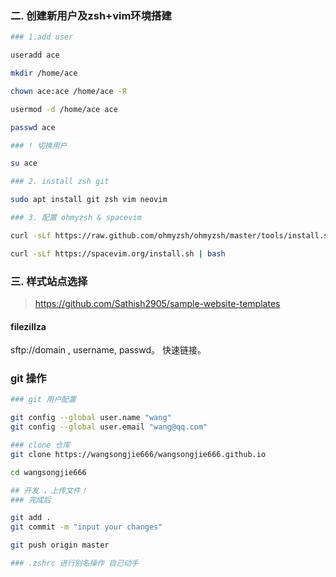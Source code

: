 ### 二. 创建新用户及zsh+vim环境搭建



```sh
### 1.add user

useradd ace

mkdir /home/ace

chown ace:ace /home/ace -R

usermod -d /home/ace ace

passwd ace

### ! 切换用户

su ace

### 2. install zsh git 

sudo apt install git zsh vim neovim

### 3. 配置 ohmyzsh & spacevim

curl -sLf https://raw.github.com/ohmyzsh/ohmyzsh/master/tools/install.sh | bash

curl -sLf https://spacevim.org/install.sh | bash
```





### 三. 样式站点选择

> https://github.com/Sathish2905/sample-website-templates



#### filezillza

sftp://domain ,  username, passwd。  快速链接。



### git 操作

```sh
### git 用户配置

git config --global user.name "wang"
git config --global user.email "wang@qq.com"

### clone 仓库
git clone https://wangsongjie666/wangsongjie666.github.io

cd wangsongjie666

## 开发 ，上传文件！
### 完成后

git add .
git commit -m "input your changes"

git push origin master

### .zshrc 进行别名操作 自己动手
```

